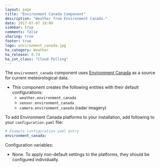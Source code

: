 ```yaml
---
layout: page
title: "Environment Canada Component"
description: "Weather from Environment Canada."
date: 2017-07-07 18:00
sidebar: true
comments: false
sharing: true
footer: true
logo: environment_canada.jpg
ha_category: Weather
ha_release: 0.74
ha_iot_class: "Cloud Polling"
---
```


The `environment_canada` component uses [Environment Canada](https://weather.gc.ca/mainmenu/weather_menu_e.html) as a source for current meteorological data.

- This component creates the following entities with their default configurations:
  - `weather.environment_canada`
  - `sensor.environment_canada`
  - `camera.environment_canada` (radar imagery)

To add Environment Canada platforms to your installation, add following to your `configuration.yaml` file:

```yaml
# Example configuration.yaml entry
environment_canada:
```

Configuration variables:

* None.
To apply non-default settings to the platforms, they should be configured individually.
